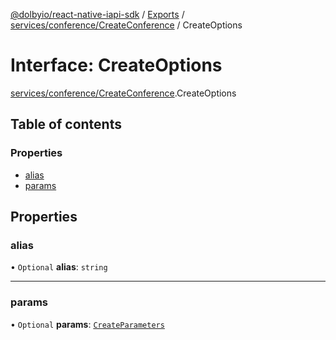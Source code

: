 [@dolbyio/react-native-iapi-sdk](../README.md) / [Exports](../modules.md) / [services/conference/CreateConference](../modules/services_conference_CreateConference.md) / CreateOptions

# Interface: CreateOptions

[services/conference/CreateConference](../modules/services_conference_CreateConference.md).CreateOptions

## Table of contents

### Properties

- [alias](services_conference_CreateConference.CreateOptions.md#alias)
- [params](services_conference_CreateConference.CreateOptions.md#params)

## Properties

### alias

• `Optional` **alias**: `string`

___

### params

• `Optional` **params**: [`CreateParameters`](services_conference_CreateConference.CreateParameters.md)
